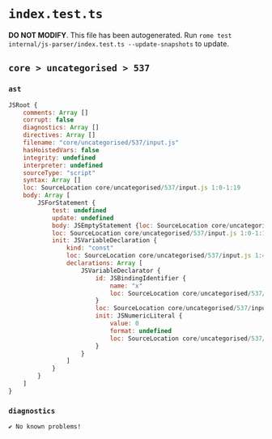 # `index.test.ts`

**DO NOT MODIFY**. This file has been autogenerated. Run `rome test internal/js-parser/index.test.ts --update-snapshots` to update.

## `core > uncategorised > 537`

### `ast`

```javascript
JSRoot {
	comments: Array []
	corrupt: false
	diagnostics: Array []
	directives: Array []
	filename: "core/uncategorised/537/input.js"
	hasHoistedVars: false
	integrity: undefined
	interpreter: undefined
	sourceType: "script"
	syntax: Array []
	loc: SourceLocation core/uncategorised/537/input.js 1:0-1:19
	body: Array [
		JSForStatement {
			test: undefined
			update: undefined
			body: JSEmptyStatement {loc: SourceLocation core/uncategorised/537/input.js 1:18-1:19}
			loc: SourceLocation core/uncategorised/537/input.js 1:0-1:19
			init: JSVariableDeclaration {
				kind: "const"
				loc: SourceLocation core/uncategorised/537/input.js 1:4-1:15
				declarations: Array [
					JSVariableDeclarator {
						id: JSBindingIdentifier {
							name: "x"
							loc: SourceLocation core/uncategorised/537/input.js 1:10-1:11 (x)
						}
						loc: SourceLocation core/uncategorised/537/input.js 1:10-1:15
						init: JSNumericLiteral {
							value: 0
							format: undefined
							loc: SourceLocation core/uncategorised/537/input.js 1:14-1:15
						}
					}
				]
			}
		}
	]
}
```

### `diagnostics`

```
✔ No known problems!

```
